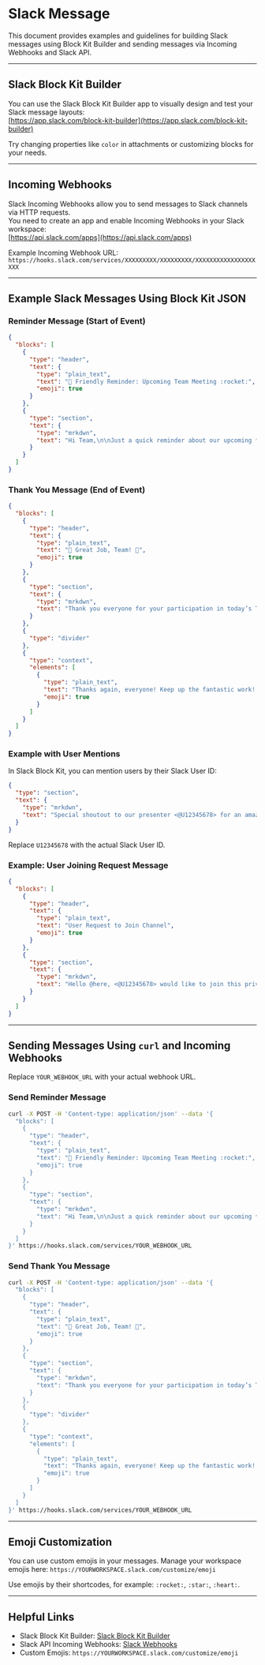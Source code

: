 # Slack Message

This document provides examples and guidelines for building Slack messages using Block Kit Builder and sending messages
via Incoming Webhooks and Slack API.

---

## Slack Block Kit Builder

You can use the Slack Block Kit Builder app to visually design and test your Slack message layouts:  
[https://app.slack.com/block-kit-builder](https://app.slack.com/block-kit-builder)

Try changing properties like `color` in attachments or customizing blocks for your needs.

---

## Incoming Webhooks

Slack Incoming Webhooks allow you to send messages to Slack channels via HTTP requests.  
You need to create an app and enable Incoming Webhooks in your Slack workspace:  
[https://api.slack.com/apps](https://api.slack.com/apps)

Example Incoming Webhook URL:  
`https://hooks.slack.com/services/XXXXXXXXX/XXXXXXXXX/XXXXXXXXXXXXXXXXXXXX`

---

## Example Slack Messages Using Block Kit JSON

### Reminder Message (Start of Event)

```json
{
  "blocks": [
    {
      "type": "header",
      "text": {
        "type": "plain_text",
        "text": "🌟 Friendly Reminder: Upcoming Team Meeting :rocket:",
        "emoji": true
      }
    },
    {
      "type": "section",
      "text": {
        "type": "mrkdwn",
        "text": "Hi Team,\n\nJust a quick reminder about our upcoming *Team Meeting*:\n\n*📌 Topic:* Efficient Build System Updates\n*🗓️ Date:* 22.11.2024\n*⏰ Time:* 15:00-16:00\n*📍 Link:* <https://meeting-link.example.com|Click here to join the meeting>\n\nLooking forward to seeing you all there! 😊"
      }
    }
  ]
}
```

### Thank You Message (End of Event)

```json
{
  "blocks": [
    {
      "type": "header",
      "text": {
        "type": "plain_text",
        "text": "👏 Great Job, Team! 🎉",
        "emoji": true
      }
    },
    {
      "type": "section",
      "text": {
        "type": "mrkdwn",
        "text": "Thank you everyone for your participation in today’s Team Meeting :rocket:! Special thanks to our presenters for their excellent work:\n\n*🗣️ Presenter 1* - for the *Build System Overview* presentation 👏\n*🗣️ Presenter 2* - for the *Automation Tools* presentation 👏\n\nPlease share your topic ideas in the #team-announcements channel. Looking forward to the next meeting! 🚀"
      }
    },
    {
      "type": "divider"
    },
    {
      "type": "context",
      "elements": [
        {
          "type": "plain_text",
          "text": "Thanks again, everyone! Keep up the fantastic work! 💪🏼",
          "emoji": true
        }
      ]
    }
  ]
}
```

### Example with User Mentions

In Slack Block Kit, you can mention users by their Slack User ID:

```json
{
  "type": "section",
  "text": {
    "type": "mrkdwn",
    "text": "Special shoutout to our presenter <@U12345678> for an amazing presentation! 🎉"
  }
}
```

Replace `U12345678` with the actual Slack User ID.

### Example: User Joining Request Message

```json
{
  "blocks": [
    {
      "type": "header",
      "text": {
        "type": "plain_text",
        "text": "User Request to Join Channel",
        "emoji": true
      }
    },
    {
      "type": "section",
      "text": {
        "type": "mrkdwn",
        "text": "Hello @here, <@U12345678> would like to join this private channel but cannot. Could someone please add them?"
      }
    }
  ]
}
```

---

## Sending Messages Using `curl` and Incoming Webhooks

Replace `YOUR_WEBHOOK_URL` with your actual webhook URL.

### Send Reminder Message

```bash
curl -X POST -H 'Content-type: application/json' --data '{
  "blocks": [
    {
      "type": "header",
      "text": {
        "type": "plain_text",
        "text": "🌟 Friendly Reminder: Upcoming Team Meeting :rocket:",
        "emoji": true
      }
    },
    {
      "type": "section",
      "text": {
        "type": "mrkdwn",
        "text": "Hi Team,\n\nJust a quick reminder about our upcoming *Team Meeting*:\n\n*📌 Topic:* Efficient Build System Updates\n*🗓️ Date:* 22.11.2024\n*⏰ Time:* 15:00-16:00\n*📍 Link:* <https://meeting-link.example.com|Join here>\n\nLooking forward to seeing you all there! 😊"
      }
    }
  ]
}' https://hooks.slack.com/services/YOUR_WEBHOOK_URL
```

### Send Thank You Message

```bash
curl -X POST -H 'Content-type: application/json' --data '{
  "blocks": [
    {
      "type": "header",
      "text": {
        "type": "plain_text",
        "text": "👏 Great Job, Team! 🎉",
        "emoji": true
      }
    },
    {
      "type": "section",
      "text": {
        "type": "mrkdwn",
        "text": "Thank you everyone for your participation in today’s Team Meeting :rocket:! Special thanks to our presenters for their excellent work:\n\n*🗣️ Presenter 1* - for the *Build System Overview* presentation 👏\n*🗣️ Presenter 2* - for the *Automation Tools* presentation 👏\n\nPlease share your topic ideas in the #team-announcements channel. Looking forward to the next meeting! 🚀"
      }
    },
    {
      "type": "divider"
    },
    {
      "type": "context",
      "elements": [
        {
          "type": "plain_text",
          "text": "Thanks again, everyone! Keep up the fantastic work! 💪🏼",
          "emoji": true
        }
      ]
    }
  ]
}' https://hooks.slack.com/services/YOUR_WEBHOOK_URL
```

---

## Emoji Customization

You can use custom emojis in your messages.
Manage your workspace emojis here:
`https://YOURWORKSPACE.slack.com/customize/emoji`

Use emojis by their shortcodes, for example: `:rocket:`, `:star:`, `:heart:`.

---

## Helpful Links

- Slack Block Kit Builder: [Slack Block Kit Builder](https://app.slack.com/block-kit-builder)
- Slack API Incoming Webhooks: [Slack Webhooks](https://api.slack.com/messaging/webhooks)
- Custom Emojis: `https://YOURWORKSPACE.slack.com/customize/emoji`
